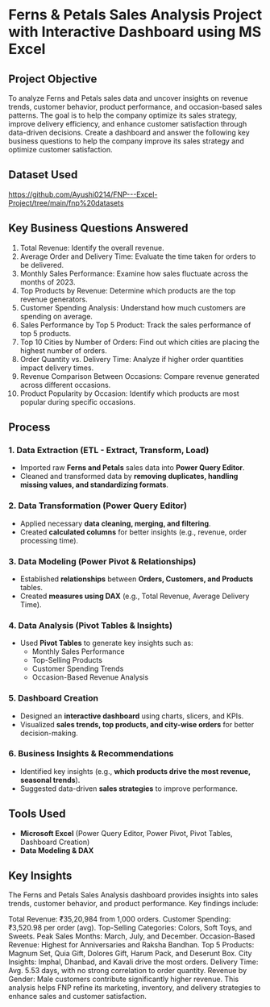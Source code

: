 # Ferns & Petals Sales Analysis Project with Interactive Dashboard using MS Excel
## Project Objective
To analyze Ferns and Petals sales data and uncover insights on revenue trends, customer behavior, product performance, and occasion-based sales patterns. The goal is to help the company optimize its sales strategy, improve delivery efficiency, and enhance customer satisfaction through data-driven decisions.
Create a dashboard and answer the following key business questions to help the company
improve its sales strategy and optimize customer satisfaction.
## Dataset Used
https://github.com/Ayushi0214/FNP---Excel-Project/tree/main/fnp%20datasets
## **Key Business Questions Answered**
1. Total Revenue: Identify the overall revenue.
2. Average Order and Delivery Time: Evaluate the time taken for orders to be delivered.
3. Monthly Sales Performance: Examine how sales fluctuate across the months of 2023.
4. Top Products by Revenue: Determine which products are the top revenue generators.
5. Customer Spending Analysis: Understand how much customers are spending on
average.
6. Sales Performance by Top 5 Product: Track the sales performance of top 5 products.
7. Top 10 Cities by Number of Orders: Find out which cities are placing the highest
number of orders.
8. Order Quantity vs. Delivery Time: Analyze if higher order quantities impact delivery
times.
9. Revenue Comparison Between Occasions: Compare revenue generated across
different occasions.
10. Product Popularity by Occasion: Identify which products are most popular during
specific occasions.
## **Process**

### **1. Data Extraction (ETL - Extract, Transform, Load)**
- Imported raw **Ferns and Petals** sales data into **Power Query Editor**.
- Cleaned and transformed data by **removing duplicates, handling missing values, and standardizing formats**.

### **2. Data Transformation (Power Query Editor)**
- Applied necessary **data cleaning, merging, and filtering**.
- Created **calculated columns** for better insights (e.g., revenue, order processing time).

### **3. Data Modeling (Power Pivot & Relationships)**
- Established **relationships** between **Orders, Customers, and Products** tables.
- Created **measures using DAX** (e.g., Total Revenue, Average Delivery Time).

### **4. Data Analysis (Pivot Tables & Insights)**
- Used **Pivot Tables** to generate key insights such as:
  - Monthly Sales Performance
  - Top-Selling Products
  - Customer Spending Trends
  - Occasion-Based Revenue Analysis

### **5. Dashboard Creation**
- Designed an **interactive dashboard** using charts, slicers, and KPIs.
- Visualized **sales trends, top products, and city-wise orders** for better decision-making.

### **6. Business Insights & Recommendations**
- Identified key insights (e.g., **which products drive the most revenue, seasonal trends**).
- Suggested data-driven **sales strategies** to improve performance.
## **Tools Used**
- **Microsoft Excel** (Power Query Editor, Power Pivot, Pivot Tables, Dashboard Creation)
- **Data Modeling & DAX**
## Key Insights
The Ferns and Petals Sales Analysis dashboard provides insights into sales trends, customer behavior, and product performance. Key findings include:

Total Revenue: ₹35,20,984 from 1,000 orders.
Customer Spending: ₹3,520.98 per order (avg).
Top-Selling Categories: Colors, Soft Toys, and Sweets.
Peak Sales Months: March, July, and December.
Occasion-Based Revenue: Highest for Anniversaries and Raksha Bandhan.
Top 5 Products: Magnum Set, Quia Gift, Dolores Gift, Harum Pack, and Deserunt Box.
City Insights: Imphal, Dhanbad, and Kavali drive the most orders.
Delivery Time: Avg. 5.53 days, with no strong correlation to order quantity.
Revenue by Gender: Male customers contribute significantly higher revenue.
This analysis helps FNP refine its marketing, inventory, and delivery strategies to enhance sales and customer satisfaction.
